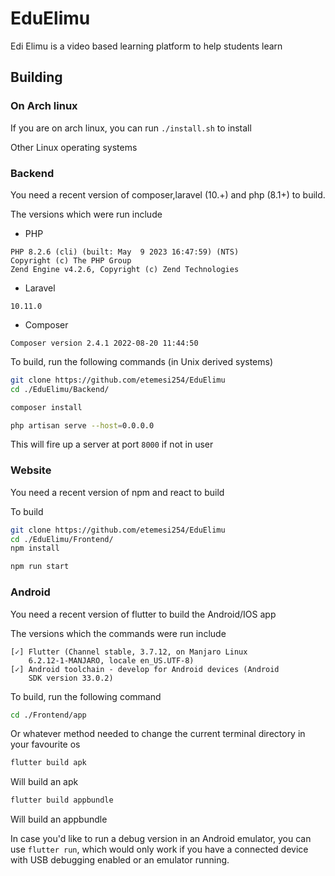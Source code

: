 # EduElimu
Edi Elimu is a video based learning platform to help students learn

## Building
### On Arch linux

If you are on arch linux, you can run `./install.sh` to install

Other Linux operating systems

### Backend
You need a recent version of composer,laravel (10.+) and php (8.1+) to build.

The versions which were run include

- PHP
```text
PHP 8.2.6 (cli) (built: May  9 2023 16:47:59) (NTS)
Copyright (c) The PHP Group
Zend Engine v4.2.6, Copyright (c) Zend Technologies
```
-  Laravel
```text
10.11.0
```
- Composer
```text
Composer version 2.4.1 2022-08-20 11:44:50
```
To build, run the following commands (in Unix derived systems)
```bash
git clone https://github.com/etemesi254/EduElimu
cd ./EduElimu/Backend/

composer install

php artisan serve --host=0.0.0.0
```
This will fire up a server at port `8000` if not in user


### Website
You need a recent version of npm and react to build

To build
```bash
git clone https://github.com/etemesi254/EduElimu
cd ./EduElimu/Frontend/
npm install

npm run start
```


### Android

You need a recent version of flutter to build the Android/IOS app

The versions which the commands were run include

```text
[✓] Flutter (Channel stable, 3.7.12, on Manjaro Linux
    6.2.12-1-MANJARO, locale en_US.UTF-8)
[✓] Android toolchain - develop for Android devices (Android
    SDK version 33.0.2)
```

To build, run the following command

```bash
cd ./Frontend/app
```

Or whatever method needed to change the current terminal directory in your favourite os



```bash
flutter build apk
```
Will build an apk


```bash
flutter build appbundle
```

Will build an appbundle


In case you'd like to run a debug version in an Android emulator, you can use `flutter run`, which would only work if you have a connected device with USB debugging enabled or an emulator running.

